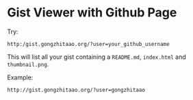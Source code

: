 Gist Viewer with Github Page
============================

Try:

```
http:/gist.gongzhitaao.org/?user=your_github_username
```

This will list all your gist containing a `README.md`, `index.html`
and `thumbnail.png`.

Example:

```
http://gist.gongzhitaao.org/?user=gongzhitaao
```
